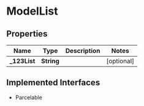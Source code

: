 

# ModelList


## Properties

| Name | Type | Description | Notes |
|------------ | ------------- | ------------- | -------------|
|**_123List** | **String** |  |  [optional] |


## Implemented Interfaces

* Parcelable


